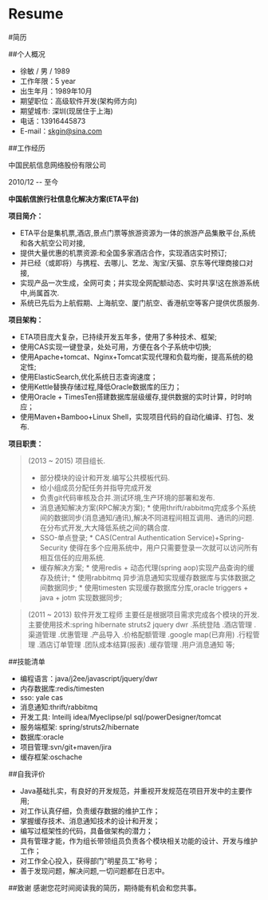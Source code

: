 # Resume
#简历

##个人概况

* 徐敏 / 男 / 1989
* 工作年限：5 year
* 出生年月：1989年10月
* 期望职位：高级软件开发(架构师方向)
* 期望城市: 深圳(现居住于上海)
* 电话：13916445873
* E-mail：skgin@sina.com


##工作经历 


中国民航信息网络股份有限公司    


2010/12 -- 至今 

**中国航信旅行社信息化解决方案(ETA平台)**

**项目简介：**

* ETA平台是集机票,酒店,景点门票等旅游资源为一体的旅游产品集散平台,系统和各大航空公司对接,
* 提供大量优惠的机票资源:和全国多家酒店合作，实现酒店实时预订;
* 并已经（或即将）与携程、去哪儿、艺龙、淘宝/天猫、京东等代理商接口对接,
* 实现产品一次生成，全网可卖；并实现全网配额动态、实时共享!这在旅游系统中,尚属首次.
* 系统已先后为上航假期、上海航空、厦门航空、香港航空等客户提供优质服务.

**项目架构：**

* ETA项目庞大复杂，已持续开发五年多，使用了多种技术、框架;
* 使用CAS实现一键登录，处处可用，方便在各个子系统中切换;
* 使用Apache+tomcat、Nginx+Tomcat实现代理和负载均衡，提高系统的稳定性;
* 使用ElasticSearch,优化系统日志查询速度；
* 使用Kettle替换存储过程,降低Oracle数据库的压力；
* 使用Oracle + TimesTen搭建数据库层级缓存,提供数据的实时计算，时时响应；
* 使用Maven+Bamboo+Linux Shell，实现项目代码的自动化编译、打包、发布.

**项目职责：**

>(2013 ~ 2015) 项目组长.
>* 部分模块的设计和开发.编写公共模板代码.
>* 给小组成员分配任务并指导完成开发
>* 负责git代码审核及合并.测试环境,生产环境的部署和发布.
>* 消息通知解决方案(RPC解决方案);
	* 使用thrift/rabbitmq完成多个系统间的数据同步(消息通知/通讯),解决不同进程间相互调用、通讯的问题.在分布式开发,大大降低系统之间的耦合度.
>* SSO-单点登录;
	* CAS(Central Authentication Service)+Spring-Security 使得在多个应用系统中，用户只需要登录一次就可以访问所有相互信任的应用系统.
>* 缓存解决方案;
	* 使用redis + 动态代理(spring aop)实现产品查询的缓存及统计;
	* 使用rabbitmq 异步消息通知实现缓存数据库与实体数据之间数据同步;
	* 使用timesten 实现缓存数据库分库,oracle triggers + java + jotm 实现数据同步;

>(2011 ~ 2013) 软件开发工程师 
主要任是根据项目需求完成各个模块的开发.
主要使用技术:spring hibernate struts2 jquery dwr
.系统登陆
.酒店管理
.渠道管理
.优惠管理
.产品导入
.价格配额管理
.google map(已弃用)
.行程管理
.酒店订单管理
.团队成本结算(报表)
.缓存管理
.用户消息通知 等;
>


##技能清单

* 编程语言：java/j2ee/javascript/jquery/dwr
* 内存数据库:redis/timesten
* sso: yale cas
* 消息通知:thrift/rabbitmq
* 开发工具: Inteillj idea/Myeclipse/pl sql/powerDesigner/tomcat
* 服务端框架: spring/struts2/hibernate
* 数据库:oracle
* 项目管理:svn/git+maven/jira
* 缓存框架:oschache


##自我评价

* Java基础扎实，有良好的开发规范，并重视开发规范在项目开发中的主要作用;
* 对工作认真仔细，负责缓存数据的维护工作；
* 掌握缓存技术、消息通知技术的设计和开发； 
* 编写过框架性的代码，具备做架构的潜力；
* 具有管理才能，作为组长带领组员负责各个模块相关功能的设计、开发与维护工作；
* 对工作全心投入，获得部门"明星员工"称号；
* 善于发现问题，解决问题,一切问题都在日志中。


##致谢
感谢您花时间阅读我的简历，期待能有机会和您共事。

<!--
------------------------------------------------------------------------------------------------------------------
  不知不觉在公司已经干了5年了.前三年一直在增删改查之类的,没什么特别.
  三年下来不知不觉也有一些收获.比如类和类的关系,在第一年我只知道用继承;第二年我了解到需要组合;第三年发现还可以委托;
  有时候也会有一些顿悟,比如写过一些架构性代码之后才明白 原来private ,protected,final修饰词用来保护代码中脆弱的模块;
  由于数据也越来越多,数据同步必须异步去做,查询也会变慢,所以要用到缓存.
  项目越来越大,不得把许多模块,拆分成子项目,所以要用统一的登陆系统.
  一次由多线程没有正确shutdown从而导致服务器挂掉.使意识到项目,服务器监控的重要性.
  也有不好地方就是习惯了java那种条条框框的面向对象后,写javascript的面向对象总怪怪的.语言特性方面无法满足,总写不好;
  你技术的高度最主要的是你做的项目的高度决定的，和你平时自学了多少关系不大。
  也就是说你平日的网上的自学最多提高知识面的广度，而技术的高度主要是由你做的产品的特性决定的。
  所以有机会去开发一个好的产品是幸运的，需要机遇。好的产品才养人。 
  技术提高并不需要特别的努力。由于平时的工作内容就是最好的提升材料.  
  技术积累就像一种修行.要一步一个脚印日积月累的改善和提高.
------------------------------------------------加油----------------------------------------------------------------


----------------------------------------------面试整理------------------------------------------------------------------



rpc:大型软件系统开发需要模块化，在分布式系统中，模块化通常是将功能分成不同的远程服务（RPC）来实现。
比如可以用Java RMI、Web Service、Facebook开源的Thrift等一些技术。
同样，在一个大型系统中，服务化之后服务的可维护、可管理、可监控以及高可用、负载均衡等因素同服务本身同样重要;

快速失败，这个在本厂意义重大，很多远程服务调用是在关键路径中，它可以容忍失败，但是不能容忍堵塞
failover，客户端failover支持，并支持自动失效探测及恢复调用
中心化配置及推送功能，所有client在同一时刻配置的一致性，并且client会跟配置中心保持长连
负载均衡策略：支持round robin，least active, consistent hash，或者基于脚本的动态路由策略。这个都是由配置中心来控制
动态启用及停用服务及节点：可以动态启动及停用服务（热发布），由于有推送功能，相对容易实现
跨语言：支持client能使用常见主流语言来访问
版本管理：同一服务可以有不同的版本并存
访问统计及动态运行参数查看：可以对方法级别进行访问统计及实时观察

访问策略

服务框架倾向于直连的方案，即client是直接连接server，而不会增加中间物理上的代理层，服务框架只做中心配置、访问策略、服务发现、配置通知等职责。

路由的特殊需求

通常的服务访问，使用上述round robin等3种策略即可，但是在实际工程实践中，我们发现有些不同的需求。比如计数这样的远程服务，
读操作可随机访问一台远程节点，但写操作需要访问所有的服务节点才能实现。因此我们需要有广播式的访问需求。由于计数服务对实时性和一致性要求较高，
不适合采用异步如Pub/Sub这样方式去实现，因此在 client还需要支持同步的广播调用。

耦合及侵入的矛盾

在设计服务管理系统之前，我们希望不跟一种具体的技术（如Thrift）绑定，比如client和server服务实现方不需要太多关心底层技术。但是在实际实现过程中碰到不少矛盾。

rabbitmq :
erlang 消息机制，高并发，时间检验的高可靠，高性能，集群易扩展，强大的管理功能 ，方便的问题定位支持，


1）String

常用命令：set/get/decr/incr/mget等；

应用场景：String是最常用的一种数据类型，普通的key/value存储都可以归为此类；

实现方式：String在redis内部存储默认就是一个字符串，被redisObject所引用，
当遇到incr、decr等操作时会转成数值型进行计算，此时redisObject的encoding字段为int。

2）Hash

常用命令：hget/hset/hgetall等

应用场景：我们要存储一个用户信息对象数据，其中包括用户ID、用户姓名、年龄和生日，
通过用户ID我们希望获取该用户的姓名或者年龄或者生日；

实现方式：Redis的Hash实际是内部存储的Value为一个HashMap，并提供了直接存取这个Map成员的接口。
如图2所示，Key是用户 ID, value是一个Map。这个Map的key是成员的属性名，value是属性值。这样对数据的修改和存取都可以直接通过其内部Map的 
Key(Redis里称内部Map的key为field), 也就是通过 key(用户ID) + field(属性标签) 就可以操作对应属性数据。当前HashMap的实现有两种方式：
当HashMap的成员比较少时Redis为了节省内存会采用类似一维数组的方式来紧凑存 储，而不会采用真正的HashMap结构，这时对应的value的redisObject的encoding为zipmap，
当成员数量增大时会自动转成 真正的HashMap,此时encoding为ht。

 image
图2 Redis的Hash数据类型

3）List

常用命令：lpush/rpush/lpop/rpop/lrange等；

应用场景：Redis list的应用场景非常多，也是Redis最重要的数据结构之一，比如twitter的关注列表，粉丝列表等都可以用Redis的list结构来实现；

实现方式：Redis list的实现为一个双向链表，即可以支持反向查找和遍历，更方便操作，不过带来了部分额外的内存开销，Redis内部的很多实现，包括发送缓冲队列等也都是用的这个数据结构。

4）Set

常用命令：sadd/spop/smembers/sunion等；

应用场景：Redis set对外提供的功能与list类似是一个列表的功能，特殊之处在于set是可以自动排重的，当你需要存储一个列表数据，又不希望出现重复数据时，
set是一个很好的选择，并且set提供了判断某个成员是否在一个set集合内的重要接口，这个也是list所不能提供的；

实现方式：set 的内部实现是一个 value永远为null的HashMap，实际就是通过计算hash的方式来快速排重的，这也是set能提供判断一个成员是否在集合内的原因。

5）Sorted Set

常用命令：zadd/zrange/zrem/zcard等；

应用场景：Redis sorted set的使用场景与set类似，区别是set不是自动有序的，而sorted set可以通过用户额外提供一个优先级(score)的参数来为成员排序，
并且是插入有序的，即自动排序。当你需要一个有序的并且不重复的集合列表，那么可以选择sorted set数据结构，
比如twitter 的public timeline可以以发表时间作为score来存储，这样获取时就是自动按时间排好序的。

实现方式：Redis sorted set的内部使用HashMap和跳跃表(SkipList)来保证数据的存储和有序，HashMap里放的是成员到score的映射，
而跳跃表里存放的 是所有的成员，排序依据是HashMap里存的score,使用跳跃表的结构可以获得比较高的查找效率，并且在实现上比较简单。

1. 要进行Master-slave配置，出现服务故障时可以支持切换。
2. 在master侧禁用数据持久化，只需在slave上配置数据持久化。
3. 物理内存+虚拟内存不足，这个时候dump一直死着，时间久了机器挂掉。这个情况就是灾难！
4. 当Redis物理内存使用超过内存总容量的3/5时就会开始比较危险了，就开始做swap,内存碎片大
5. 当达到最大内存时，会清空带有过期时间的key，即使key未到过期时间.
6. redis与DB同步写的问题，先写DB，后写redis，因为写内存基本上没有问题 

三、Redis有什么用？只有了解了它有哪些特性，我们在用的时候才能扬长避短，为我们所用：

1. 速度快：使用标准C写，所有数据都在内存中完成，读写速度分别达到10万/20万
2. 持久化：对数据的更新采用Copy-on-write技术，可以异步地保存到磁盘上，主要有两种策略，一是根据时间，更新次数的快照（save 300 10 ）二是基于语句追加方式(Append-only file，aof)
3. 自动操作：对不同数据类型的操作都是自动的，很安全
4. 快速的主--从复制，官方提供了一个数据，Slave在21秒即完成了对Amazon网站10G key set的复制。
5. Sharding技术： 很容易将数据分布到多个Redis实例中，数据库的扩展是个永恒的话题，在关系型数据库中，主要是以添加硬件、以分区为主要技术形式的纵向扩展解决了很多的应用场景，
但随着web2.0、移动互联网、云计算等应用的兴起，这种扩展模式已经不太适合了，所以近年来，像采用主从配置、数据库复制形式的，
Sharding这种技术把负载分布到多个特理节点上去的横向扩展方式用处越来越多。

一、Redis是什么？两句话可以做下概括：

1. 是一个完全开源免费的key-value内存数据库
2. 通常被认为是一个数据结构服务器，主要是因为其有着丰富的数据结构 strings、map、 list、sets、 sorted sets

jotm ： 分布试事务管理(多数据源).
-->

